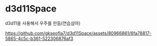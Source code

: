 # d3d11Space
d3d11을 사용해서 우주를 만듬(연습삼아)


https://github.com/gkseofla7/d3d11Space/assets/80966861/6fa78817-5865-4c5c-b361-522306876af3

